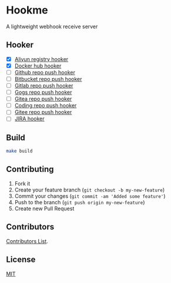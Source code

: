 # Hookme

A lightweight webhook receive server


## Hooker

- [x] [Aliyun registry hooker](https://help.aliyun.com/document_detail/60949.html?spm=https://github.com/huobazi/hookme)
- [x] [Docker hub hooker](https://docs.docker.com/docker-hub/webhooks/)
- [ ] [Github repo push hooker](https://docs.github.com/en/developers/webhooks-and-events/webhooks)
- [ ] [Bitbucket repo push hooker](https://support.atlassian.com/bitbucket-cloud/docs/event-payloads/#EventPayloads-Push)
- [ ] [Gitlab repo push hooker](https://docs.gitlab.com/ee/user/project/integrations/webhooks.html)
- [ ] [Gogs repo push hooker](https://gogs.io/docs/features/webhook)
- [ ] [Gitea repo push hooker](https://docs.gitea.io/en-us/webhooks/)
- [ ] [Coding repo push hooker](https://help.coding.net/docs/project/open/webhook.html)
- [ ] [Gitee repo push hooker](https://gitee.com/help/categories/40)
- [ ] [JIRA hooker](https://developer.atlassian.com/cloud/jira/platform/webhooks/)

## Build

```bash
make build
```

## Contributing

1. Fork it
2. Create your feature branch (`git checkout -b my-new-feature`)
3. Commit your changes (`git commit -am 'Added some feature'`)
4. Push to the branch (`git push origin my-new-feature`)
5. Create new Pull Request

## Contributors

[Contributors List](https://github.com/huobazi/hookme/graphs/contributors).

## License

[MIT](https://github.com/huobazi/hookme/blob/master/LICENSE)